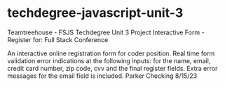 # techdegree-javascript-unit-3 
Teamtreehouse - FSJS Techdegree Unit 3 Project 
Interactive Form - Register for: Full Stack Conference

An interactive online registration form for coder position. Real time form validation error indications at the following inputs: for the name, email, credit card number, zip code, cvv and the final register fields. Extra error messages for the email field is included. Parker Checking 8/15/23